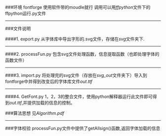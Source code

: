 ###环境
fontforge 使用软件带的moudle就行
调用可以用*ffpython*文件下的ffpython运行.py文件


---
###文件说明

####1. export.py
从字体库中导出字形的.svg文件，存储在*svg*文件夹下.

---
####2. processFun.py
包含svg文件处理函数，信息提取函数（也即处理字体的函数文件）

---
####3. import.py
将处理完的svg文件（存放在*svg_out*文件夹下）导入到fontforge中并得到改变后的字体库文件*out.ttf*

---
####4. GetFont.py
1，2，3的整合文件，使用python解释器运行此文件即可得到*out.ttf*,并提供加载的信息的控制。

###算法思想
见*Algorithm.pdf*

---
###字体校验
processFun.py文件中提供了getAllsign()函数,返回字体加载的信息


